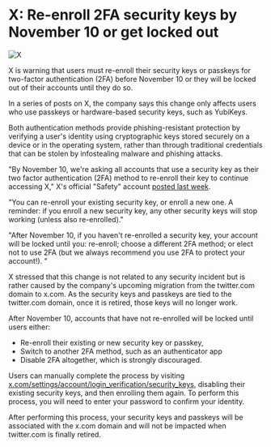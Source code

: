 # X: Re-enroll 2FA security keys by November 10 or get locked out

![X](https://www.bleepstatic.com/content/hl-images/2024/07/23/dYdX.jpg)

X is warning that users must re-enroll their security keys or passkeys for two-factor authentication (2FA) before November 10 or they will be locked out of their accounts until they do so.

In a series of posts on X, the company says this change only affects users who use passkeys or hardware-based security keys, such as YubiKeys.

Both authentication methods provide phishing-resistant protection by verifying a user's identity using cryptographic keys stored securely on a device or in the operating system, rather than through traditional credentials that can be stolen by infostealing malware and phishing attacks.

"By November 10, we're asking all accounts that use a security key as their two factor authentication (2FA) method to re-enroll their key to continue accessing X," X's official "Safety" account [posted last week](https://x.com/Safety/status/1981764501947953225).

"You can re-enroll your existing security key, or enroll a new one. A reminder: if you enroll a new security key, any other security keys will stop working (unless also re-enrolled)."

"After November 10, if you haven't re-enrolled a security key, your account will be locked until you: re-enroll; choose a different 2FA method; or elect not to use 2FA (but we always recommend you use 2FA to protect your account!). "

X stressed that this change is not related to any security incident but is rather caused by the company's upcoming migration from the twitter.com domain to x.com. As the security keys and passkeys are tied to the twitter.com domain, once it is retired, those keys will no longer work.

After November 10, accounts that have not re-enrolled will be locked until users either:

* Re-enroll their existing or new security key or passkey,
* Switch to another 2FA method, such as an authenticator app
* Disable 2FA altogether, which is strongly discouraged.

Users can manually complete the process by visiting [x.com/settings/account/login\_verification/security\_keys](http://x.com/settings/account/login%5Fverification/security%5Fkeys), disabling their existing security keys, and then enrolling them again. To perform this process, you will need to enter your password to confirm your identity.

After performing this process, your security keys and passkeys will be associated with the x.com domain and will not be impacted when twitter.com is finally retired.